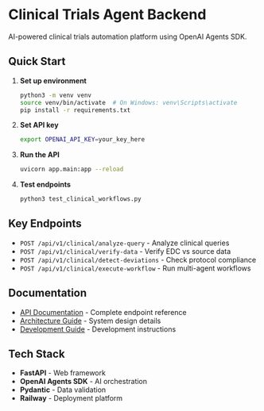# Clinical Trials Agent Backend

AI-powered clinical trials automation platform using OpenAI Agents SDK.

## Quick Start

1. **Set up environment**
   ```bash
   python3 -m venv venv
   source venv/bin/activate  # On Windows: venv\Scripts\activate
   pip install -r requirements.txt
   ```

2. **Set API key**
   ```bash
   export OPENAI_API_KEY=your_key_here
   ```

3. **Run the API**
   ```bash
   uvicorn app.main:app --reload
   ```

4. **Test endpoints**
   ```bash
   python3 test_clinical_workflows.py
   ```

## Key Endpoints

- `POST /api/v1/clinical/analyze-query` - Analyze clinical queries
- `POST /api/v1/clinical/verify-data` - Verify EDC vs source data
- `POST /api/v1/clinical/detect-deviations` - Check protocol compliance
- `POST /api/v1/clinical/execute-workflow` - Run multi-agent workflows

## Documentation

- [API Documentation](API_DOCUMENTATION.md) - Complete endpoint reference
- [Architecture Guide](ARCHITECTURE-GUIDE.md) - System design details
- [Development Guide](CLAUDE.md) - Development instructions

## Tech Stack

- **FastAPI** - Web framework
- **OpenAI Agents SDK** - AI orchestration
- **Pydantic** - Data validation
- **Railway** - Deployment platform